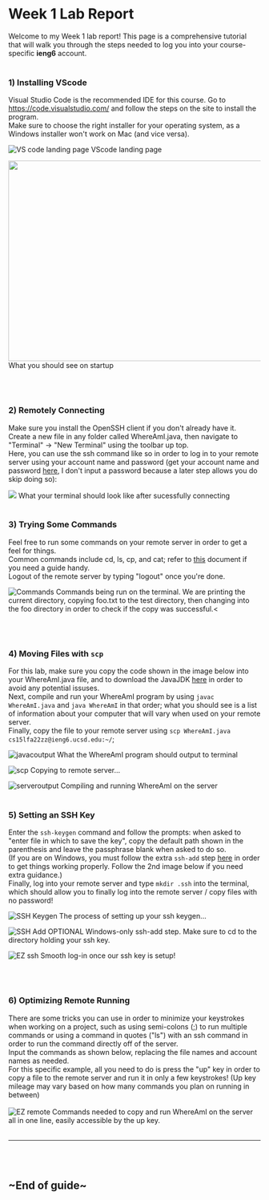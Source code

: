 # Week 1 Lab Report
Welcome to my Week 1 lab report! This page is a comprehensive tutorial that will walk you through the steps needed to log you into your course-specific **ieng6** account.
<br />
<br />

### 1) Installing VScode 
 
Visual Studio Code is the recommended IDE for this course. Go to  https://code.visualstudio.com/ and follow the steps on the site to install the program.\
Make sure to choose the right installer for your operating system, as a Windows installer won't work on Mac (and vice versa).


<img src = "./vscodepage.png" alt="VS code landing page"/>
 VScode landing page

 <img src="./vscodeinstall.png" width="600" height="400">\
What you should see on startup

  <br />
  <br />

### 2) Remotely Connecting
Make sure you install the OpenSSH client if you don't already have it. \
Create a new file in any folder called WhereAmI.java, then navigate to "Terminal" -> "New Terminal" using the toolbar up top. \
Here, you can use the ssh command like so in order to log in to your remote server using your account name and password (get your account name and password [here](https://sdacs.ucsd.edu/~icc/index.php), I don't input a password because a later step allows you do skip doing so)\: 

<img src="./remoteconnect.png" >
What your terminal should look like after sucessfully connecting 

<br />
<br />

### 3) Trying Some Commands
Feel free to run some commands on your remote server in order to get a feel for things. \
Common commands include cd, ls, cp, and cat; refer to [this](https://dyclassroom.com/reference-linux/linux-commands-working-with-files-and-directories) document if you need a guide handy. \
Logout of the remote server by typing "logout" once you're done.

![Commands](./commands.png)
 Commands being run on the terminal. We are printing the current directory, copying foo.txt to the test directory, then changing into the foo directory in order to check if the copy was successful.<

<br />
<br />

### 4) Moving Files with ```scp```
For this lab, make sure you copy the code shown in the image below into your WhereAmI.java file, and to download the JavaJDK [here](https://www.oracle.com/java/technologies/downloads/) in order to avoid any potential issuses. \
Next, compile and run your WhereAmI program by using ``javac WhereAmI.java`` and ``java WhereAmI`` in that order; what you should see is a list of information about your computer that will vary when used on your remote server.\
Finally, copy the file to your remote server using ``scp WhereAmI.java cs15lfa22zz@ieng6.ucsd.edu:~/``;

![javacoutput](./javacoutput.png)
 What the WhereAmI program should output to terminal
<br/>

![scp](./scp.png)
 Copying to remote server...

![serveroutput](./serveroutput.png)
 Compiling and running WhereAmI on the server 
<br />
<br />

### 5) Setting an SSH Key
Enter the ``ssh-keygen`` command and follow the prompts: when asked to "enter file in which to save the key", copy the default path shown in the parenthesis and leave the passphrase blank when asked to do so.\
(If you are on Windows, you must follow the extra ``ssh-add`` step [here](https://docs.microsoft.com/en-us/windows-server/administration/openssh/openssh_keymanagement#user-key-generation) in order to get things working properly. Follow the 2nd image below if you need extra guidance.)\
Finally, log into your remote server and type ``mkdir .ssh`` into the terminal, which should allow you to finally log into the remote server / copy files with no password!

![SSH Keygen](./sshkeyprocess.png)
 The process of setting up your ssh keygen... 
<br/>

![SSH Add](./windowsSSHadd.png)
 OPTIONAL Windows-only ssh-add step. Make sure to cd to the directory holding your ssh key. 
<br/>

![EZ ssh](./ezssh.png)
 Smooth log-in once our ssh key is setup! 

<br />
<br />

### 6) Optimizing Remote Running
There are some tricks you can use in order to minimize your keystrokes when working on a project, such as using semi-colons (;) to run multiple commands or using a command in quotes ("ls") with an ssh command in order to run the command directly off of the server. \
Input the commands as shown below, replacing the file names and account names as needed. \
For this specific example, all you need to do is press the "up" key in order to copy a file to the remote server and run it in only a few keystrokes! (Up key mileage may vary based on how many commands you plan on running in between)\
\
![EZ remote](./pleasantremote.png)
 Commands needed to copy and run WhereAmI on the server all in one line, easily accessible by the up key.
<br />
<br />

---

<br />
<br />

## ~End of guide~


